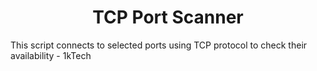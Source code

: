 <h1 align="center">TCP Port Scanner</h1>
This script connects to selected ports using TCP protocol to check their availability
- 1kTech

